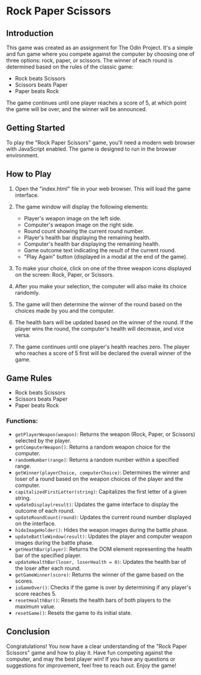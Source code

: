# Rock Paper Scissors

## Introduction

This game was created as an assignment for The Odin Project. It's a simple and fun game where you compete against the computer by choosing one of three options: rock, paper, or scissors. The winner of each round is determined based on the rules of the classic game:

- Rock beats Scissors
- Scissors beats Paper
- Paper beats Rock

The game continues until one player reaches a score of 5, at which point the game will be over, and the winner will be announced.

## Getting Started

To play the "Rock Paper Scissors" game, you'll need a modern web browser with JavaScript enabled. The game is designed to run in the browser environment.

## How to Play

1. Open the "index.html" file in your web browser. This will load the game interface.

2. The game window will display the following elements:

   - Player's weapon image on the left side.
   - Computer's weapon image on the right side.
   - Round count showing the current round number.
   - Player's health bar displaying the remaining health.
   - Computer's health bar displaying the remaining health.
   - Game outcome text indicating the result of the current round.
   - "Play Again" button (displayed in a modal at the end of the game).

3. To make your choice, click on one of the three weapon icons displayed on the screen: Rock, Paper, or Scissors.

4. After you make your selection, the computer will also make its choice randomly.

5. The game will then determine the winner of the round based on the choices made by you and the computer.

6. The health bars will be updated based on the winner of the round. If the player wins the round, the computer's health will decrease, and vice versa.

7. The game continues until one player's health reaches zero. The player who reaches a score of 5 first will be declared the overall winner of the game.

## Game Rules

- Rock beats Scissors
- Scissors beats Paper
- Paper beats Rock

### Functions:

- `getPlayerWeapon(weapon)`: Returns the weapon (Rock, Paper, or Scissors) selected by the player.
- `getComputerWeapon()`: Returns a random weapon choice for the computer.
- `randomNumber(range)`: Returns a random number within a specified range.
- `getWinner(playerChoice, computerChoice)`: Determines the winner and loser of a round based on the weapon choices of the player and the computer.
- `capitalizedFirstLetter(string)`: Capitalizes the first letter of a given string.
- `updateDisplay(result)`: Updates the game interface to display the outcome of each round.
- `updateRoundCount(round)`: Updates the current round number displayed on the interface.
- `hideImageHolder()`: Hides the weapon images during the battle phase.
- `updateBattleWindow(result)`: Updates the player and computer weapon images during the battle phase.
- `getHeathBar(player)`: Returns the DOM element representing the health bar of the specified player.
- `updateHealthBar(loser, loserHealth = 0)`: Updates the health bar of the loser after each round.
- `getGameWinner(score)`: Returns the winner of the game based on the scores.
- `isGameOver()`: Checks if the game is over by determining if any player's score reaches 5.
- `resetHealthBar()`: Resets the health bars of both players to the maximum value.
- `resetGame()`: Resets the game to its initial state.

## Conclusion

Congratulations! You now have a clear understanding of the "Rock Paper Scissors" game and how to play it. Have fun competing against the computer, and may the best player win! If you have any questions or suggestions for improvement, feel free to reach out. Enjoy the game!
